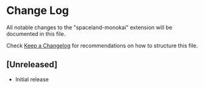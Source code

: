 # Change Log

All notable changes to the "spaceland-monokai" extension will be documented in this file.

Check [Keep a Changelog](http://keepachangelog.com/) for recommendations on how to structure this file.

## [Unreleased]

- Initial release
